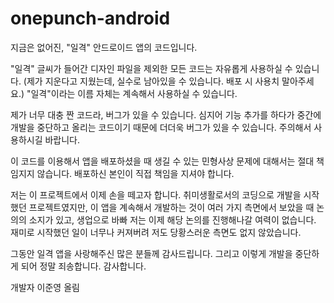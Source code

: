 # onepunch-android

지금은 없어진, "일격" 안드로이드 앱의 코드입니다.

"일격" 글씨가 들어간 디자인 파일을 제외한 모든 코드는 자유롭게 사용하실 수 있습니다.
(제가 지운다고 지웠는데, 실수로 남아있을 수 있습니다. 배포 시 사용치 말아주세요.)
"일격"이라는 이름 자체는 계속해서 사용하실 수 있습니다.

제가 너무 대충 짠 코드라, 버그가 있을 수 있습니다.
심지어 기능 추가를 하다가 중간에 개발을 중단하고 올리는 코드이기 때문에 더더욱 버그가 있을 수 있습니다.
주의해서 사용하시길 바랍니다.

이 코드를 이용해서 앱을 배포하셨을 때 생길 수 있는 민형사상 문제에 대해서는 절대 책임지지 않습니다.
배포하신 본인이 직접 책임을 지셔야 합니다.

저는 이 프로젝트에서 이제 손을 떼고자 합니다.
취미생활로서의 코딩으로 개발을 시작했던 프로젝트였지만,
이 앱을 계속해서 개발하는 것이 여러 가지 측면에서 보았을 때 논의의 소지가 있고,
생업으로 바빠 저는 이제 해당 논의를 진행해나갈 여력이 없습니다.
재미로 시작했던 일이 너무나 커져버려 저도 당황스러운 측면도 없지 않았습니다.

그동안 일격 앱을 사랑해주신 많은 분들께 감사드립니다.
그리고 이렇게 개발을 중단하게 되어 정말 죄송합니다.
감사합니다.

개발자 이준영 올림
